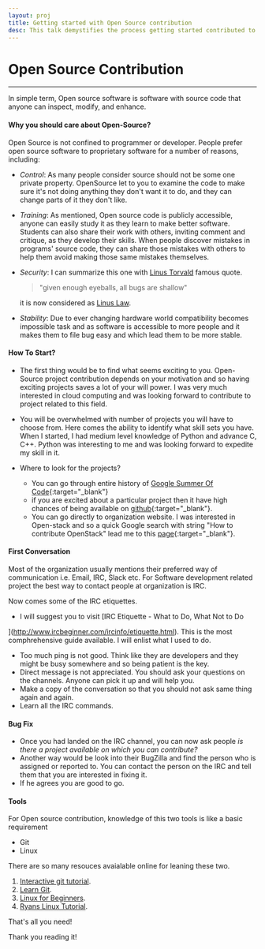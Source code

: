 ```yaml
---
layout: proj
title: Getting started with Open Source contribution
desc: This talk demystifies the process getting started contributed to open source.
---
```

# Open Source Contribution

<hr>

In simple term, Open source software is software with source code that anyone can inspect, modify, and enhance.

#### Why you should care about Open-Source?
Open Source is not confined to programmer or developer. People prefer open source software to proprietary software for a number of reasons, including:

* *Control*: As many people consider source should not be some one private property. OpenSource let to you to examine the code to make sure it's not doing anything they don't want it to do, and they can change parts of it they don't like.

* *Training*: As mentioned, Open source code is publicly accessible, anyone can easily study it as they learn to make better software. Students can also share their work with others, inviting comment and critique, as they develop their skills. When people discover mistakes in programs' source code, they can share those mistakes with others to help them avoid making those same mistakes themselves.

* *Security*: I can summarize this one with [Linus Torvald](https://en.wikipedia.org/wiki/Linus_Torvalds) famous quote.

   > "given enough eyeballs, all bugs are shallow"

  it is now considered as [Linus Law](https://en.wikipedia.org/wiki/Linus%27s_Law).

* *Stability*: Due to ever changing hardware world compatibility becomes impossible task and as software is accessible to more people and it makes them to file bug easy and which lead them to be more stable.


#### How To Start?
* The first thing would be to find what seems exciting to you. Open-Source project contribution depends on your motivation and so having exciting projects saves a lot of your will power. I was very much interested in cloud computing and was looking forward to contribute to project related to this field.

* You will be overwhelmed with number of projects you will have to choose from. Here comes the ability to identify what skill sets you have. When I started, I had medium level knowledge of Python and advance C, C++. Python was interesting to me and was looking forward to expedite my skill in it.

* Where to look for the projects?
  *  You can go through entire history of [Google Summer Of Code](https://summerofcode.withgoogle.com){:target="_blank"}
  * if you are excited about a particular project then it have high chances of being available on [github](https://github.com){:target="_blank"}.
  * You can go directly to organization website. I was interested in Open-stack and so a quick Google search with string "How to contribute OpenStack" lead me to this [page](https://wiki.openstack.org/wiki/How_To_Contribute){:target="_blank"}.

#### First Conversation
Most of the organization usually mentions their preferred way of communication i.e. Email, IRC, Slack etc. For Software development related project the best way to contact people at organization is IRC.

Now comes some of the IRC etiquettes.
* I will suggest you to visit [IRC Etiquette - What to Do, What Not to Do

](http://www.ircbeginner.com/ircinfo/etiquette.html). This is the most comphrehensive guide available. I will enlist what I used to do.
* Too much ping is not good. Think like they are developers and they might be busy somewhere and so being patient is the key.
* Direct message is not appreciated. You should ask your questions on the channels. Anyone can pick it up and will help you.
* Make a copy of the conversation so that you should not ask same thing again and again.
* Learn all the IRC commands.

#### Bug Fix
* Once you had landed on the IRC channel, you can now ask people *is there a project available on which you can contribute?*
* Another way would be look into their BugZilla and find the person who is assigned or reported to. You can contact the person on the IRC and tell them that you are interested in fixing it.
* If he agrees you are good to go.

#### Tools
For Open source contribution, knowledge of this two tools is like a basic requirement

* Git
* Linux

There are so many resouces avaialable online for leaning these two.

1. [Interactive git tutorial](https://try.github.io/levels/1/challenges/1).
2. [Learn Git](https://www.codecademy.com/learn/learn-git).
3. [Linux for Beginners](http://www.ee.surrey.ac.uk/Teaching/Unix/).
4. [Ryans Linux Tutorial](http://ryanstutorials.net/linuxtutorial/).


That's all you need!

Thank you reading it!
